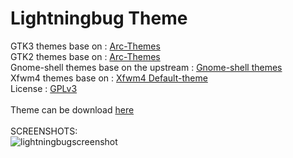 # Lightningbug Theme
GTK3 themes base on : [Arc-Themes](https://github.com/horst3180/arc-theme) </br>
GTK2 themes base on : [Arc-Themes](https://github.com/horst3180/arc-theme) </br>
Gnome-shell themes base on the upstream : [Gnome-shell themes](https://gitlab.gnome.org/GNOME/gnome-shell/-/tree/gnome-3-38/data/theme) </br>
Xfwm4 themes base on : [Xfwm4 Default-theme](https://gitlab.xfce.org/Dridi/xfwm4/-/tree/master/themes/default) </br>
License : [GPLv3](https://choosealicense.com/licenses/gpl-3.0/)</br></br>
Theme can be download [here](https://www.pling.com/p/1238824/)</br></br>
SCREENSHOTS:</br>
![lightningbugscreenshot](https://i.ibb.co/DpvzB8L/lightningbug-tabs-improve.png "Lightningbug screenshot")</br>


